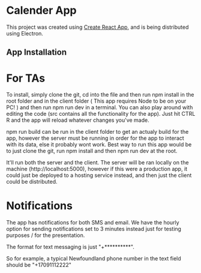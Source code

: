 # Calender App

This project was created using [Create React App](https://github.com/facebook/create-react-app), and is being distributed using Electron.

## App Installation

# For TAs

To install, simply clone the git, cd into the file and then run npm install in the root folder and in the client folder ( This app requires Node to be on your PC! ) and then run npm run dev in a terminal.
You can also play around with editing the code (src contains all the functionality for the app). Just hit CTRL R and the app will reload whatever changes you've made.

npm run build can be run in the client folder to get an actualy build for the app, however the server must be running in order for the app to interact with its data, else it 
probably wont work. Best way to run this app would be to just clone the git, run npm install and then npm run dev at the root.

It'll run both the server and the client. The server will be ran locally on the machine (http://localhost:5000), however if this were a production app, it could just be
deployed to a hosting service instead, and then just the client could be distributed.

# Notifications

The app has notifications for both SMS and email. We have the hourly option for sending notifications set to 3 minutes instead just for testing purposes / for the presentation. 

The format for text messaging is just "+**********".

So for example, a typical Newfoundland phone number in the text field should be "+17091112222"
